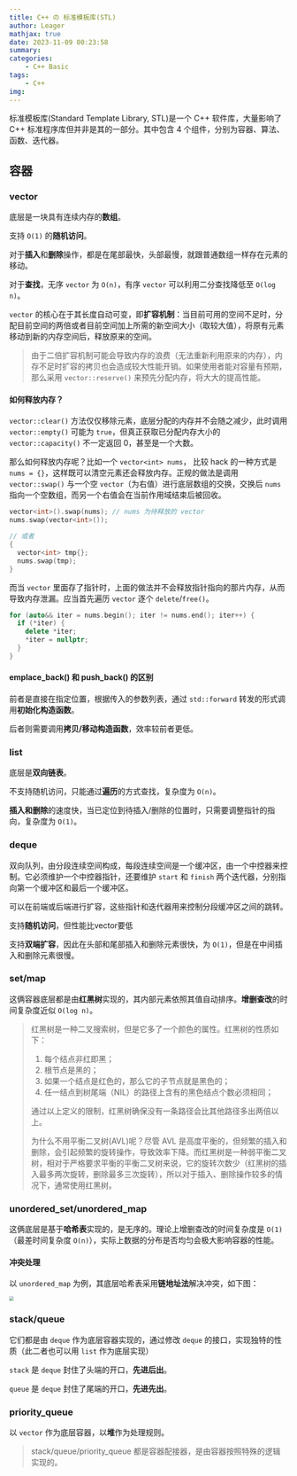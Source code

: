```yaml
---
title: C++ の 标准模板库(STL)
author: Leager
mathjax: true
date: 2023-11-09 00:23:58
summary:
categories:
    - C++ Basic
tags:
    - C++
img:
---
```


标准模板库(Standard Template Library, STL)是一个 C++ 软件库，大量影响了 C++ 标准程序库但并非是其的一部分。其中包含 4 个组件，分别为容器、算法、函数、迭代器。

<!--more-->

## 容器

### vector

底层是一块具有连续内存的**数组**。

支持 `O(1)` 的**随机访问**。

对于**插入**和**删除**操作，都是在尾部最快，头部最慢，就跟普通数组一样存在元素的移动。

对于**查找**，无序 `vector` 为 `O(n)`，有序 `vector` 可以利用二分查找降低至 `O(log n)`。 

`vector` 的核心在于其长度自动可变，即**扩容机制**：当目前可用的空间不足时，分配目前空间的两倍或者目前空间加上所需的新空间大小（取较大值），将原有元素移动到新的内存空间后，释放原来的空间。

> 由于二倍扩容机制可能会导致内存的浪费（无法重新利用原来的内存），内存不足时扩容的拷贝也会造成较大性能开销。如果使用者能对容量有预期，那么采用 `vector::reserve()` 来预先分配内存，将大大的提高性能。

#### 如何释放内存？

`vector::clear()` 方法仅仅移除元素，底层分配的内存并不会随之减少，此时调用 `vector::empty()` 可能为 `true`，但真正获取已分配内存大小的 `vector::capacity()` 不一定返回 0，甚至是一个大数。

那么如何释放内存呢？比如一个 `vector<int> nums`， 比较 hack 的一种方式是 `nums = {}`，这样既可以清空元素还会释放内存。正规的做法是调用 `vector::swap()` 与一个空 `vector`（为右值）进行底层数组的交换，交换后 `nums` 指向一个空数组，而另一个右值会在当前作用域结束后被回收。

```C++
vector<int>().swap(nums); // nums 为待释放的 vector
nums.swap(vector<int>());

// 或者
{
  vector<int> tmp{};
  nums.swap(tmp);
}
```

而当 `vector` 里面存了指针时，上面的做法并不会释放指针指向的那片内存，从而导致内存泄漏。应当首先遍历 `vector` 逐个 `delete`/`free()`。

```C++
for (auto&& iter = nums.begin(); iter != nums.end(); iter++) {
  if (*iter) {
    delete *iter;
    *iter = nullptr;
  }
}
```

#### emplace_back() 和 push_back() 的区别

前者是直接在指定位置，根据传入的参数列表，通过 `std::forward` 转发的形式调用**初始化构造函数**。

后者则需要调用**拷贝/移动构造函数**，效率较前者更低。

### list

底层是**双向链表**。

不支持随机访问，只能通过**遍历**的方式查找，复杂度为 `O(n)`。

**插入和删除**的速度快，当已定位到待插入/删除的位置时，只需要调整指针的指向，复杂度为 `O(1)`。

### deque

双向队列，由分段连续空间构成，每段连续空间是一个缓冲区，由一个中控器来控制。它必须维护一个中控器指针，还要维护 `start` 和 `finish` 两个迭代器，分别指向第一个缓冲区和最后一个缓冲区。

可以在前端或后端进行扩容，这些指针和迭代器用来控制分段缓冲区之间的跳转。

支持**随机访问**，但性能比vector要低

支持**双端扩容**，因此在头部和尾部插入和删除元素很快，为 `O(1)`，但是在中间插入和删除元素很慢。

### set/map

这俩容器底层都是由**红黑树**实现的，其内部元素依照其值自动排序。**增删查改**的时间复杂度近似 `O(log n)`。

> 红黑树是一种二叉搜索树，但是它多了一个颜色的属性。红黑树的性质如下：
> 
> 1. 每个结点非红即黑；
> 2. 根节点是黑的；
> 3. 如果一个结点是红色的，那么它的子节点就是黑色的；
> 4. 任一结点到树尾端（NIL）的路径上含有的黑色结点个数必须相同；
> 
> 通过以上定义的限制，红黑树确保没有一条路径会比其他路径多出两倍以上。
> 
> 为什么不用平衡二叉树(AVL)呢？尽管 AVL 是高度平衡的，但频繁的插入和删除，会引起频繁的旋转操作，导致效率下降。而红黑树是一种弱平衡二叉树，相对于严格要求平衡的平衡二叉树来说，它的旋转次数少（红黑树的插入最多两次旋转，删除最多三次旋转），所以对于插入、删除操作较多的情况下，通常使用红黑树。

### unordered_set/unordered_map

这俩底层是基于**哈希表**实现的，是无序的。理论上增删查改的时间复杂度是 `O(1)`（最差时间复杂度 `O(n)`），实际上数据的分布是否均匀会极大影响容器的性能。

#### 冲突处理

以 `unordered_map` 为例，其底层哈希表采用**链地址法**解决冲突，如下图：

<img src="1.png" style="zoom:50%"/>

### stack/queue

它们都是由 `deque` 作为底层容器实现的，通过修改 `deque` 的接口，实现独特的性质（此二者也可以用 `list` 作为底层实现）

`stack` 是 `deque` 封住了头端的开口，**先进后出**。

`queue` 是 `deque` 封住了尾端的开口，**先进先出**。

### priority_queue

以 `vector` 作为底层容器，以**堆**作为处理规则。

> stack/queue/priority_queue 都是容器配接器，是由容器按照特殊的逻辑实现的。